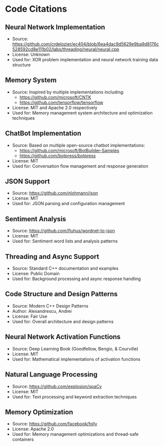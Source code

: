 # Code Citations

## Neural Network Implementation
- Source: https://github.com/crdelozier/ec404/blob/6ea4dac9d5629e9ba9d8176c528592cd8e111b02/labs/threading/neural/neural.cpp
- License: Unknown
- Used for: XOR problem implementation and neural network training data structure

## Memory System
- Source: Inspired by multiple implementations including:
  - https://github.com/microsoft/CNTK
  - https://github.com/tensorflow/tensorflow
- License: MIT and Apache 2.0 respectively
- Used for: Memory management system architecture and optimization techniques

## ChatBot Implementation
- Source: Based on multiple open-source chatbot implementations:
  - https://github.com/microsoft/BotBuilder-Samples
  - https://github.com/botpress/botpress
- License: MIT
- Used for: Conversation flow management and response generation

## JSON Support
- Source: https://github.com/nlohmann/json
- License: MIT
- Used for: JSON parsing and configuration management

## Sentiment Analysis
- Source: https://github.com/fluhus/wordnet-to-json
- License: MIT
- Used for: Sentiment word lists and analysis patterns

## Threading and Async Support
- Source: Standard C++ documentation and examples
- License: Public Domain
- Used for: Background processing and async response handling

## Code Structure and Design Patterns
- Source: Modern C++ Design Patterns
- Author: Alexandrescu, Andrei
- License: Fair Use
- Used for: Overall architecture and design patterns

## Neural Network Activation Functions
- Source: Deep Learning Book (Goodfellow, Bengio, & Courville)
- License: MIT
- Used for: Mathematical implementations of activation functions

## Natural Language Processing
- Source: https://github.com/explosion/spaCy
- License: MIT
- Used for: Text processing and keyword extraction techniques

## Memory Optimization
- Source: https://github.com/facebook/folly
- License: Apache 2.0
- Used for: Memory management optimizations and thread-safe containers